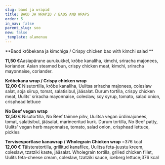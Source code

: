 ```yaml
---
slug: baod ja wrapid
title: BAOD JA WRAPID / BAOS AND WRAPS
order: 5
in_nav: false
parent_slug: soo
new: false
_template: alamenuu
---
```


<div class="ellipsis"></div>

</span>

**Baod krõbekana ja kimchiga / Crispy chicken bao with kimchi salad **

**11,50 €**</span><span class="koostis">Aasiapärane aurukukkel, krõbe kanaliha, kimchi, sriracha majonees, koriander. Asian steamed bun, crispy chicken meat, kimchi, sriracha mayonnaise, coriander.

**Krõbekana wrap / Crispy chicken wrap**\
**12,00 €** <span class="spicy"></span><span class="koostis">Nisutortilla, krõbe kanaliha, Uulitsa sriracha majonees, coleslaw salat, soja siirup, tomat, salatisibul, jääsalat. Durum tortilla, crispy chicken meat, Uulits' sriracha mayonnaise, coleslaw, soy syrup, tomato, salad onion, crisphead lettuce</span>

**No Beef vegan wrap**\
**12,50 €** <span class="spicy"></span><span class="koostis">Nisutortilla, No Beef taimne pihv, Uulitsa vegan ürdimajonees, tomat, salatisibul, jääsalat, marineeritud kurk. Durum tortilla, No Beef patty, Uulits' vegan herb mayonnaise, tomato, salad onion, crisphead lettuce, pickles</span>

<span class="special"></span>

**Tervisesportlase kanawrap / Wholegrain Chicken wrap** =376 kcal\
**12,00 €** <span class="koostis">Täisteratortilla, grillitud kanafilee, Uulitsa feta-juustu kreem, coleslaw, tzatziki kaste, jääsalat. Wholegrain tortilla, grilled chicken fillet, Uulits feta-cheese cream, coleslaw, tzatziki sauce, iceberg lettuce;</span>376 kcal</span>
